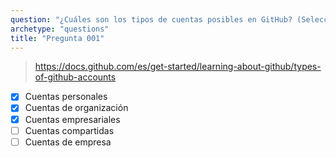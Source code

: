 ```yaml
---
question: "¿Cuáles son los tipos de cuentas posibles en GitHub? (Selecciona tres.)"
archetype: "questions"
title: "Pregunta 001"
---
```



> https://docs.github.com/es/get-started/learning-about-github/types-of-github-accounts
- [x] Cuentas personales
- [x] Cuentas de organización
- [x] Cuentas empresariales
- [ ] Cuentas compartidas
- [ ] Cuentas de empresa
